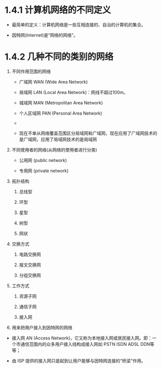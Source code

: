 # 1.4.1 计算机网络的不同定义

* 最简单的定义：计算机网络是一些互相连接的、自治的计算机的集合。

* 因特网\(Internet\)是“网络的网络”。

# 1.4.2 几种不同的类别的网络

1. 不同作用范围的网络

   * 广域网 WAN \(Wide Area Network\)

   * 局域网 LAN \(Local Area Network\)：网线不超过100m。

   * 城域网 MAN \(Metropolitan Area Network\)

   * 个人区域网 PAN \(Personal Area Network\)

   * 
   * 现在不单从网络覆盖范围区分局域网和广域网，现在应用了广域网技术的是广域网，应用了局域网技术的是局域网

2. 不同使用者的网络\(从网络的使用者进行分类\)

   * 公用网 \(public network\)

   * 专用网 \(private network\)

3. 拓扑结构

   1. 总线型

   2. 环型

   3. 星型

   4. 树型

   5. 网状

4. 交换方式

   1. 电路交换网

   2. 报文交换网

   3. 分组交换网

5. 工作方式

   1. 资源子网 

   2. 通信子网

   3. 接入网

6. 用来把用户接入到因特网的网络

* 接入网 AN \(Access Network\)，它又称为本地接入网或居民接入网。即：一个市通信范围内的众多用户接入线构成接入网如 PSTN  ISDN  ADSL  DDN等等；

* 由 ISP 提供的接入网只是起到让用户能够与因特网连接的“桥梁”作用。



